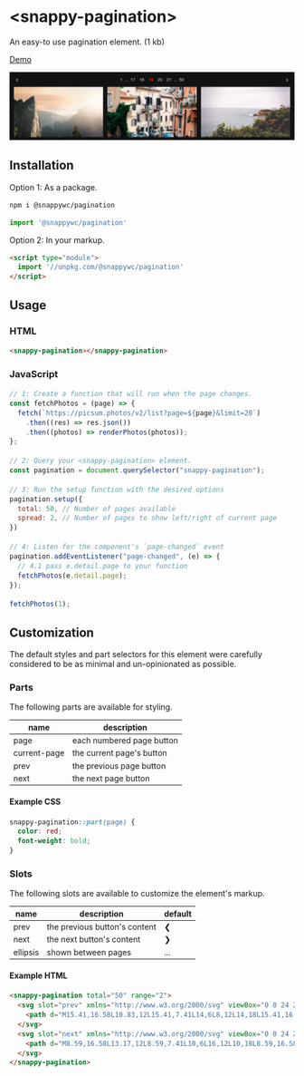 # &lt;snappy-pagination&gt;

An easy-to use pagination element. (1 kb)

[Demo](https://codepen.io/jameslovallo/pen/bGvvxYK)

![](https://github.com/jameslovallo/snappy/blob/main/screenshots/snappy-pagination.png?raw=true)

## Installation

Option 1: As a package.

```sh
npm i @snappywc/pagination
```

```js
import '@snappywc/pagination'
```

Option 2: In your markup.

```html
<script type="module">
  import '//unpkg.com/@snappywc/pagination'
</script>
```

## Usage

### HTML

```html
<snappy-pagination></snappy-pagination>
```

### JavaScript

```js
// 1: Create a function that will run when the page changes.
const fetchPhotos = (page) => {
  fetch(`https://picsum.photos/v2/list?page=${page}&limit=20`)
    .then((res) => res.json())
    .then((photos) => renderPhotos(photos));
};

// 2: Query your <snappy-pagination> element.
const pagination = document.querySelector("snappy-pagination");

// 3: Run the setup function with the desired options
pagination.setup({
  total: 50, // Number of pages available
  spread: 2, // Number of pages to show left/right of current page
})

// 4: Listen for the component's `page-changed` event
pagination.addEventListener("page-changed", (e) => {
  // 4.1 pass e.detail.page to your function
  fetchPhotos(e.detail.page);
});

fetchPhotos(1);
```

## Customization

The default styles and part selectors for this element were carefully considered to be as minimal and un-opinionated as possible.

### Parts

The following parts are available for styling.

| name | description |
| - | - |
| page | each numbered page button |
| current-page | the current page's button |
| prev | the previous page button |
| next | the next page button |

#### Example CSS

```css
snappy-pagination::part(page) {
  color: red;
  font-weight: bold;
}
```

### Slots

The following slots are available to customize the element's markup.

| name | description | default |
| - | - | - |
| prev | the previous button's content | ❮ |
| next | the next button's content | ❯ |
| ellipsis | shown between pages | ... |

#### Example HTML

```html
<snappy-pagination total="50" range="2">
  <svg slot="prev" xmlns="http://www.w3.org/2000/svg" viewBox="0 0 24 24">
    <path d="M15.41,16.58L10.83,12L15.41,7.41L14,6L8,12L14,18L15.41,16.58Z" />
  </svg>
  <svg slot="next" xmlns="http://www.w3.org/2000/svg" viewBox="0 0 24 24">
    <path d="M8.59,16.58L13.17,12L8.59,7.41L10,6L16,12L10,18L8.59,16.58Z" />
  </svg>
</snappy-pagination>
```